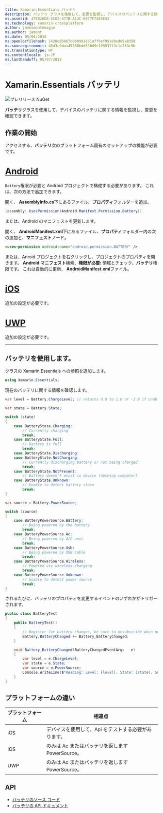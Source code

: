 ```yaml
---
title: Xamarin.Essentials バッテリ
description: バッテリ クラスを使用して、変更を監視し、デバイスのバッテリに関する情報を確認できます。
ms.assetid: 47EB26D8-8C62-477B-A13C-6977F74E6E43
ms.technology: xamarin-crossplatform
author: jamesmontemagno
ms.author: jamont
ms.date: 05/04/2018
ms.openlocfilehash: 1420e95067c060991851aff9ef99a89ed89a8358
ms.sourcegitcommit: 46d3c9daa45350bdd536d9e105517f3c1c753c5b
ms.translationtype: HT
ms.contentlocale: ja-JP
ms.lasthandoff: 05/07/2018
---
```

# <a name="xamarinessentials-battery"></a>Xamarin.Essentials バッテリ

![プレリリース NuGet](~/media/shared/pre-release.png)

**バッテリ**クラスを使用して、デバイスのバッテリに関する情報を監視し、変更を確認できます。

## <a name="getting-started"></a>作業の開始

アクセスする、**バッテリ**次のプラットフォーム固有のセットアップの機能が必要です。

# <a name="androidtabandroid"></a>[Android](#tab/android)

`Battery`権限が必要と Android プロジェクトで構成する必要があります。 これは、次の方法で追加できます。

開く、 **AssemblyInfo.cs**下にあるファイル、**プロパティ**フォルダーを追加。

```csharp
[assembly: UsesPermission(Android.Manifest.Permission.Battery)]
```

または、Android のマニフェストを更新します。

開く、 **AndroidManifest.xml**下にあるファイル、**プロパティ**フォルダー内の次の追加と、**マニフェスト**ノード。

```xml
<uses-permission android:name="android.permission.BATTERY" />
```

または、Anroid プロジェクトを右クリックし、プロジェクトのプロパティを開きます。 **Android マニフェスト**検索、**権限が必要:** 領域とチェック、**バッテリ**権限です。 これは自動的に更新、 **AndroidManifest.xml**ファイル。

# <a name="iostabios"></a>[iOS](#tab/ios)

追加の設定が必要です。

# <a name="uwptabuwp"></a>[UWP](#tab/uwp)

追加の設定が必要です。

-----

## <a name="using-battery"></a>バッテリを使用します。

クラスの Xamarin.Essentials への参照を追加します。

```csharp
using Xamarin.Essentials;
```

現在のバッテリに関する情報を確認します。

```csharp
var level = Battery.ChargeLevel; // returns 0.0 to 1.0 or -1.0 if unable to determine.

var state = Battery.State;

switch (state)
{
    case BatteryState.Charging:
        // Currently charging
        break;
    case BatteryState.Full:
        // Battery is full
        break;
    case BatteryState.Discharging:
    case BatteryState.NotCharging:
        // Currently discharging battery or not being charged
        break;
    case BatteryState.NotPresent:
        // Battery doesn't exist in device (desktop computer)
    case BatteryState.Unknown:
        // Unable to detect battery state
        break;
}

var source = Battery.PowerSource;

switch (source)
{
    case BatteryPowerSource.Battery:
        // Being powered by the battery
        break;
    case BatteryPowerSource.Ac:
        // Being powered by A/C unit
        break;
    case BatteryPowerSource.Usb:
        // Being powered by USB cable
        break;
    case BatteryPowerSource.Wireless:
        // Powered via wireless charging
        break;
    case BatteryPowerSource.Unknown:
        // Unable to detect power source
        break;
}
```

されるたびに、バッテリのプロパティを変更するイベントのいずれかがトリガーされます。

```csharp
public class BatteryTest
{
    public BatteryTest()
    {
        // Register for battery changes, be sure to unsubscribe when needed
        Battery.BatteryChanged += Battery_BatteryChanged;
    }

    void Battery_BatteryChanged(BatteryChangedEventArgs   e)
    {
        var level = e.ChargeLevel;
        var state = e.State;
        var source = e.PowerSource;
        Console.WriteLine($"Reading: Level: {level}, State: {state}, Source: {source}");
    }
}
```

## <a name="platform-differences"></a>プラットフォームの違い

| プラットフォーム | 相違点 |
| --- | --- |
| iOS | デバイスを使用して、Api をテストする必要があります。 |
| iOS | のみは Ac またはバッテリを返します PowerSource。 |
| UWP | のみは Ac またはバッテリを返します PowerSource。 |

## <a name="api"></a>API

- [バッテリのソース コード](https://github.com/xamarin/Essentials/tree/master/Essentials/Battery)
- [バッテリの API ドキュメント](xref:Xamarin.Essentials.Battery)
